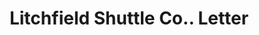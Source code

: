 ---
doi: 10.7916/D8P570GW
date_other: '1896'
date_other_textual: '1896'
form: correspondence
genre:
- Letters (correspondence)
name:
- Litchfield Shuttle Co.
object_in_context_url: https://biggert.cul.columbia.edu/items/view/ave_biggert_00504
subject_hierarchical_geographic:
- Southbridge, Massachusetts, United States
subject_name:
- Litchfield Shuttle Co.
title: Litchfield Shuttle Co.. Letter
sort_title: Litchfield Shuttle Co.. Letter
call_number: ave_biggert_00504
coordinates:
- 42.075,-72.03388888888888
pid: ave_biggert_00504
identifiers: ave_biggert_00504
thumbnail: https://derivativo-2.library.columbia.edu/iiif/2/ldpd:343756/full/!256,256/0/native.jpg
permalink: "/biggert/ave_biggert_00504/"
layout: iiif-image-page
---